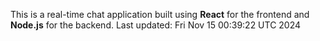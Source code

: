 This is a real-time chat application built using **React** for the frontend and **Node.js** for the backend.
Last updated: Fri Nov 15 00:39:22 UTC 2024
